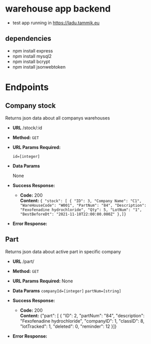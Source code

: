# warehouse app backend
* test app running in https://ladu.tammik.eu
## dependencies
* npm install express 
* npm install mysql2
* npm install bcrypt
* npm install jsonwebtoken 


# Endpoints

**Company stock**
----
  Returns json data about all companys warehouses
* **URL**
  /stock/:id
* **Method:**
  `GET`
*  **URL Params**
   **Required:**

   `id=[integer]`

* **Data Params**

  None
* **Success Response:**

  * **Code:** 200 <br />
    **Content:** `{
    "stock": [
        {
            "ID": 3,
            "Company Name": "C1",
            "WareHouseCode": "W001",
            "PartNum": "84",
            "Description": "Fexofenadine hydrochloride",
            "Qty": 5,
            "LotNum": "1",
            "BestBeforeDt": "2021-11-10T22:00:00.000Z"
        },]}`
 
* **Error Response:**


**Part**
----
  Returns json data about active part in specific company
* **URL**
  /part/
* **Method:**
  `GET`
*  **URL Params**
   **Required:**
    None
* **Data Params**
    `companyId=[integer]`
    `partNum=[string]`
 
* **Success Response:**

  * **Code:** 200 <br />
    **Content:** {"part": [
        {
            "ID": 2,
            "partNum": "84",
            "description": "Fexofenadine hydrochloride",
            "companyID": 1,
            "classID": 8,
            "lotTracked": 1,
            "deleted": 0,
            "reminder": 12
        }]}
 
* **Error Response:**


